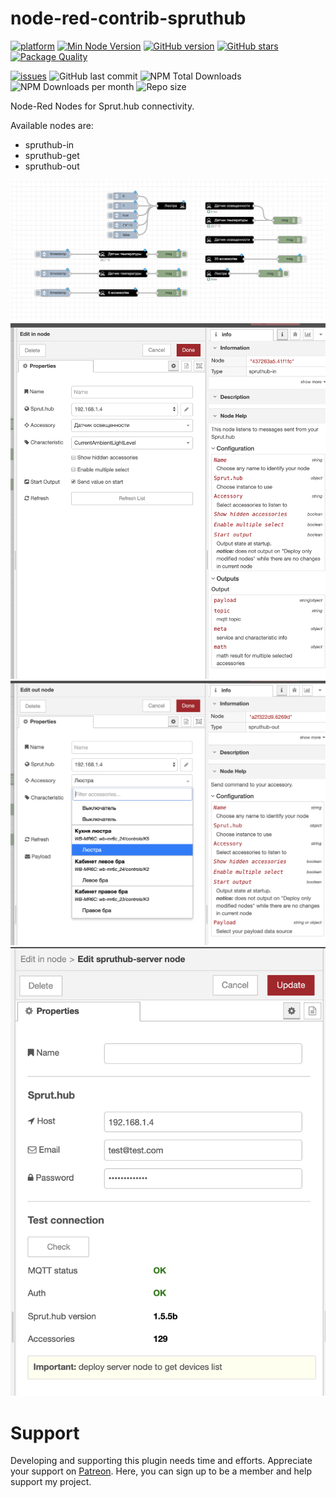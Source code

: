 # node-red-contrib-spruthub
[![platform](https://img.shields.io/badge/platform-Node--RED-red?logo=nodered)](https://nodered.org)
[![Min Node Version](https://img.shields.io/node/v/node-red-contrib-spruthub.svg)](https://nodejs.org/en/)
[![GitHub version](https://img.shields.io/github/package-json/v/andreypopov/node-red-contrib-spruthub?logo=npm)](https://www.npmjs.com/package/node-red-contrib-spruthub)
[![GitHub stars](https://img.shields.io/github/stars/andreypopov/node-red-contrib-spruthub)](https://github.com/andreypopov/node-red-contrib-spruthub/stargazers)
[![Package Quality](https://packagequality.com/shield/node-red-contrib-spruthub.svg)](https://packagequality.com/#?package=node-red-contrib-spruthub)

[![issues](https://img.shields.io/github/issues/andreypopov/node-red-contrib-spruthub?logo=github)](https://github.com/andreypopov/node-red-contrib-spruthub/issues)
![GitHub last commit](https://img.shields.io/github/last-commit/andreypopov/node-red-contrib-spruthub)
![NPM Total Downloads](https://img.shields.io/npm/dt/node-red-contrib-spruthub.svg)
![NPM Downloads per month](https://img.shields.io/npm/dm/node-red-contrib-spruthub)
![Repo size](https://img.shields.io/github/repo-size/andreypopov/node-red-contrib-spruthub)

Node-Red Nodes for Sprut.hub connectivity.

Available nodes are:
* spruthub-in
* spruthub-get
* spruthub-out



<img src="https://github.com/andreypopov/node-red-contrib-spruthub/blob/master/readme/1.png?raw=true">
<img src="https://github.com/andreypopov/node-red-contrib-spruthub/blob/master/readme/2.png?raw=true">
<img src="https://github.com/andreypopov/node-red-contrib-spruthub/blob/master/readme/3.png?raw=true">
<img src="https://github.com/andreypopov/node-red-contrib-spruthub/blob/master/readme/4.png?raw=true">



# Support
Developing and supporting this plugin needs time and efforts. Appreciate your support on [Patreon](https://www.patreon.com/bePatron?u=12661781). Here, you can sign up to be a member and help support my project.
